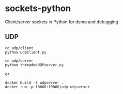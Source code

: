 # sockets-python
Client/server sockets in Python for demo and debugging

## UDP
    cd udp/client
    python udpClient.py

    cd udp/server
    python threadedUDPserver.py

or

    docker build -t udpserver .
    docker run -p 10000:10000/udp udpserver
